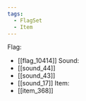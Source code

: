 ```yaml
---
tags:
  - FlagSet
  - Item
---
```

Flag:
- [[flag_10414]]
Sound:
- [[sound_44]]
- [[sound_43]]
- [[sound_17]]
Item:
- [[item_368]]
